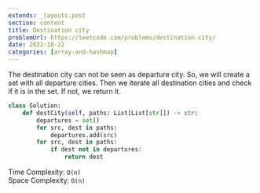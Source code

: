 ```yaml
---
extends: _layouts.post
section: content
title: Destination city
problemUrl: https://leetcode.com/problems/destination-city/
date: 2022-10-22
categories: [array-and-hashmap]
---
```


The destination city can not be seen as departure city. So, we will create a set with all departure cities. Then we iterate all destination cities and check if it is in the set. If not, we return it.

```python
class Solution:
    def destCity(self, paths: List[List[str]]) -> str:
        departures = set()
        for src, dest in paths:
            departures.add(src)
        for src, dest in paths:
            if dest not in departures:
                return dest
```

Time Complexity: `O(n)` <br/>
Space Complexity: `O(n)`